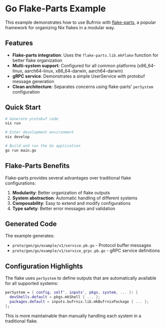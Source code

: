 # Go Flake-Parts Example

This example demonstrates how to use Bufrnix with [flake-parts](https://github.com/hercules-ci/flake-parts), a popular framework for organizing Nix flakes in a modular way.

## Features

- **Flake-parts integration**: Uses the `flake-parts.lib.mkFlake` function for better flake organization
- **Multi-system support**: Configured for all common platforms (x86_64-linux, aarch64-linux, x86_64-darwin, aarch64-darwin)
- **gRPC service**: Demonstrates a simple UserService with protobuf message generation
- **Clean architecture**: Separates concerns using flake-parts' `perSystem` configuration

## Quick Start

```bash
# Generate protobuf code
nix run

# Enter development environment
nix develop

# Build and run the Go application
go run main.go
```

## Flake-Parts Benefits

Flake-parts provides several advantages over traditional flake configurations:

1. **Modularity**: Better organization of flake outputs
2. **System abstraction**: Automatic handling of different systems
3. **Composability**: Easy to extend and modify configurations
4. **Type safety**: Better error messages and validation

## Generated Code

The example generates:

- `proto/gen/go/example/v1/service.pb.go` - Protocol buffer messages
- `proto/gen/go/example/v1/service_grpc.pb.go` - gRPC service definitions

## Configuration Highlights

The flake uses `perSystem` to define outputs that are automatically available for all supported systems:

```nix
perSystem = { config, self', inputs', pkgs, system, ... }: {
  devShells.default = pkgs.mkShell { ... };
  packages.default = inputs.bufrnix.lib.mkBufrnixPackage { ... };
};
```

This is more maintainable than manually handling each system in a traditional flake.

